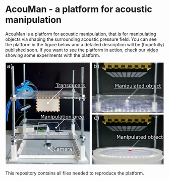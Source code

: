 # AcouMan - a platform for acoustic manipulation

AcouMan is a platform for acoustic manipulation, that is for manipulating objects via shaping the surrounding acoustic pressure field. You can see the platform in the figure below and a detailed description will be (hopefully) published soon. If you want to see the platform in action, check our [video](https://youtu.be/Ntwl7yTYtKg) showing some experiments with the platform.

![Photos of the platform](docs/platfromCompo_annotateed.png)

This repository contains all files needed to reproduce the platform.